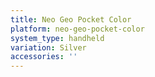```yaml
---
title: Neo Geo Pocket Color
platform: neo-geo-pocket-color
system_type: handheld
variation: Silver
accessories: ''
---
```

